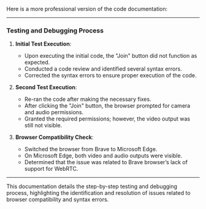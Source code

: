 Here is a more professional version of the code documentation:

---

### Testing and Debugging Process

1. **Initial Test Execution**:
    - Upon executing the initial code, the "Join" button did not function as expected.
    - Conducted a code review and identified several syntax errors.
    - Corrected the syntax errors to ensure proper execution of the code.

2. **Second Test Execution**:
    - Re-ran the code after making the necessary fixes.
    - After clicking the "Join" button, the browser prompted for camera and audio permissions.
    - Granted the required permissions; however, the video output was still not visible.

3. **Browser Compatibility Check**:
    - Switched the browser from Brave to Microsoft Edge.
    - On Microsoft Edge, both video and audio outputs were visible.
    - Determined that the issue was related to Brave browser’s lack of support for WebRTC.

---

This documentation details the step-by-step testing and debugging process, highlighting the identification and resolution of issues related to browser compatibility and syntax errors.
